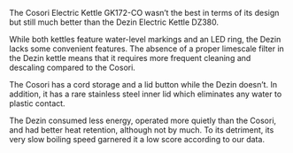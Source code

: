 The Cosori Electric Kettle GK172-CO wasn’t the best in terms of its design but still much better than the Dezin Electric Kettle DZ380.

While both kettles feature water-level markings and an LED ring, the Dezin lacks some convenient features. The absence of a proper limescale filter in the Dezin kettle means that it requires more frequent cleaning and descaling compared to the Cosori.

The Cosori has a cord storage and a lid button while the Dezin doesn’t. In addition, it has a rare stainless steel inner lid which eliminates any water to plastic contact.

The Dezin consumed less energy, operated more quietly than the Cosori, and had better heat retention, although not by much. To its detriment, its very slow boiling speed garnered it a low score according to our data.